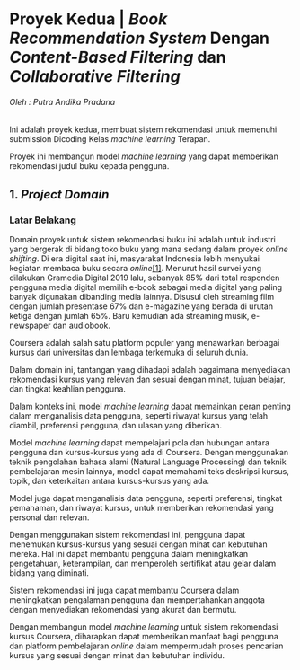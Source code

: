 # **Proyek Kedua | *Book Recommendation System* Dengan *Content-Based Filtering* dan *Collaborative Filtering***

###### Oleh : Putra Andika Pradana

Ini adalah proyek kedua, membuat sistem rekomendasi untuk memenuhi submission Dicoding Kelas *machine learning* Terapan. 

Proyek ini membangun model *machine learning* yang dapat memberikan rekomendasi judul buku kepada pengguna.

## 1. *Project Domain*

### Latar Belakang

Domain proyek untuk sistem rekomendasi buku ini adalah untuk industri yang bergerak di bidang toko buku yang mana sedang dalam proyek *online shifting*. Di era digital saat ini, masyarakat Indonesia lebih menyukai kegiatan membaca buku secara *online*[[1]](https://www.gramedia.com/best-seller/tren-pembaca-digital-2019-gramedia-digital/). Menurut hasil survei yang dilakukan Gramedia Digital 2019 lalu, sebanyak 85% dari total responden pengguna media digital memilih e-book sebagai media digital yang paling banyak digunakan dibanding media lainnya. Disusul oleh streaming film dengan jumlah presentase 67% dan e-magazine yang berada di urutan ketiga dengan jumlah 65%. Baru kemudian ada streaming musik, e-newspaper dan audiobook.

Coursera adalah salah satu platform populer yang menawarkan berbagai kursus dari universitas dan lembaga terkemuka di seluruh dunia.

Dalam domain ini, tantangan yang dihadapi adalah bagaimana menyediakan rekomendasi kursus yang relevan dan sesuai dengan minat, tujuan belajar, dan tingkat keahlian pengguna. 

Dalam konteks ini, model *machine learning* dapat memainkan peran penting dalam menganalisis data pengguna, seperti riwayat kursus yang telah diambil, preferensi pengguna, dan ulasan yang diberikan.

Model *machine learning* dapat mempelajari pola dan hubungan antara pengguna dan kursus-kursus yang ada di Coursera. Dengan menggunakan teknik pengolahan bahasa alami (Natural Language Processing) dan teknik pembelajaran mesin lainnya, model dapat memahami teks deskripsi kursus, topik, dan keterkaitan antara kursus-kursus yang ada. 

Model juga dapat menganalisis data pengguna, seperti preferensi, tingkat pemahaman, dan riwayat kursus, untuk memberikan rekomendasi yang personal dan relevan.

Dengan menggunakan sistem rekomendasi ini, pengguna dapat menemukan kursus-kursus yang sesuai dengan minat dan kebutuhan mereka. Hal ini dapat membantu pengguna dalam meningkatkan pengetahuan, keterampilan, dan memperoleh sertifikat atau gelar dalam bidang yang diminati. 

Sistem rekomendasi ini juga dapat membantu Coursera dalam meningkatkan pengalaman pengguna dan mempertahankan anggota dengan menyediakan rekomendasi yang akurat dan bermutu.

Dengan membangun model *machine learning* untuk sistem rekomendasi kursus Coursera, diharapkan dapat memberikan manfaat bagi pengguna dan platform pembelajaran *online* dalam mempermudah proses pencarian kursus yang sesuai dengan minat dan kebutuhan individu.

